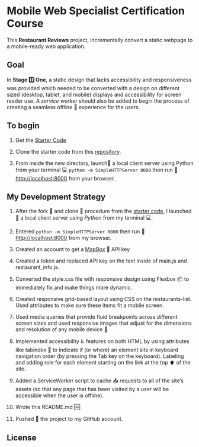 <!--rrcnlas
	READ.md
-->

# **Mobile Web Specialist Certification Course**

This **Restaurant Reviews** project, incrementally convert a static webpage to a mobile-ready web application. 

## Goal

In **Stage :one: One**, a static design that lacks accessibility and responsiveness was provided which needed to be converted with a design on different sized (desktop, tablet, and mobile) displays and accessibility for screen reader use. A *service worker* should also be added to begin the process of creating a seamless offline :mobile_phone_off: experience for the users.

## To begin 
	
1. Get the [Starter Code](https://github.com/rrcanlas/MobileWebSpecialist-Restaurant-Stage-1)

2. Clone the starter code from this [repository](https://github.com/rrcanlas/mws-restaurant-stage-1).

3. From inside the new directory, launch:rocket: a local client server using Python from your terminal :computer: ```python -m SimpleHTTPServer 8000``` then run :running: [http://localhost:8000](http://localhost:8000) from your browser.
	
## My Development Strategy 

1. After the fork :fork_and_knife: and clone :dancers: procedure from the [starter code](https://github.com/udacity/mws-restaurant-stage-1), I launched:rocket: a local client server using *Python* from my terminal :computer:. 
	
2. Entered ```python -m SimpleHTTPServer 8000``` then run :running: [http://localhost:8000](http://localhost:8000) from my browser.
	
3. Created an account to get a [MapBox](https://www.mapbox.com/) :japan: API key

4. Created a token and replaced API key on the text <your MAPBOX API KEY HERE> inside of main.js and restaurant_info.js.

5. Converted the style.css file with responsive design using Flexbox :package: to immediately fix and make things more dynamic. 

6. Created responsive grid-based layout using CSS on the restaurants-list. Used attributes to make sure these items fit a mobile screen.

7. Used media queries that provide fluid breakpoints across different screen sizes and used responsive images that adjust for the dimensions and resolution of any mobile device :iphone:. 

8. Implemented accessibility :wheelchair: features on both HTML by using attributes like tabindex :bookmark_tabs: to indicate if (or where) an element sits in keyboard navigation order (by pressing the Tab key on the keyboard). Labeling and adding role for each element starting on the link at the top :arrow_up: of the site.

9. Added a ServiceWorker script to cache :outbox_tray: requests to all of the site’s assets (so that any page that has been visited by a user will be accessible when the user is offline).

10. Wrote this README.md :cool:

11. Pushed :punch: the project to my GitHub account.

## License
